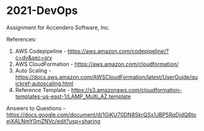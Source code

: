 # 2021-DevOps
Assignment for Accendero Software, Inc.

References:
1. AWS Codepipeline -  https://aws.amazon.com/codepipeline/?c=dv&sec=srv
2. AWS CloudFormation - https://aws.amazon.com/cloudformation/
3. Auto Scaling - https://docs.aws.amazon.com/AWSCloudFormation/latest/UserGuide/quickref-autoscaling.html
4. Reference Template - https://s3.amazonaws.com/cloudformation-templates-us-east-1/LAMP_Multi_AZ.template

Answers to Questions - https://docs.google.com/document/d/1GiKU70DN8SkrQSx1JBP5RqDjdQ6toejXALNmY0mZNVc/edit?usp=sharing


